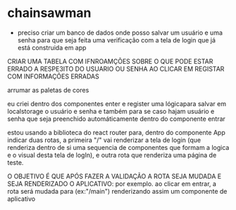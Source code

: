 # chainsawman

- preciso criar um banco de dados onde posso salvar um usuário e uma senha para que seja feita uma verificação com a tela de login que já está construida em app



CRIAR UMA TABELA COM IFNROAMÇÕES SOBRE O QUE PODE ESTAR ERRADO A RESPE3ITO DO USUARIO OU SENHA AO CLICAR EM REGISTAR COM INFORMAÇÕES ERRADAS

arrumar as paletas de cores


eu criei dentro dos componentes enter e register uma lógicapara salvar em localstorage o usuário e senha e também para se caso hajam usuário e senha que seja preenchido automáticamente dentro do componente entrar


estou usando a biblioteca do react router para, dentro do componente App indicar duas rotas, a primeira "/" vai renderizar a tela de login (que renderiza dentro de si uma sequencia de componentes que formam a logica e o visual desta tela de logIn), e outra rota que renderiza uma página de teste.

O OBJETIVO É QUE APÓS FAZER A VALIDAÇÃO A ROTA SEJA MUDADA E SEJA RENDERIZADO O APLICATIVO:
por exemplo. ao clicar em entrar, a rota será mudada para (ex:"/main") renderizando assim um componente de aplicativo